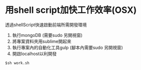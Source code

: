 # 用shell script加快工作效率(OSX)
透過shellScript快速啟動前端所需開發環境

1. 執行mongoDB (需要sudo 另開視窗)
2. 將專案資料夾用sublime開起來
3. 執行專案內的自動化工具gulp (腳本內需要sudo 另開視窗)
4. 開啟localhost以利開發


```
$sh work.sh
```
